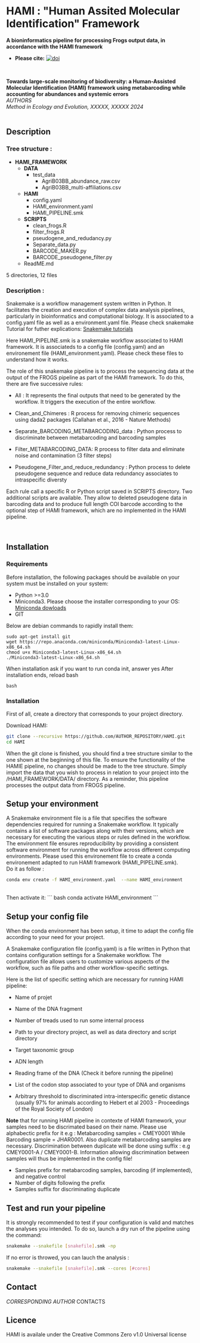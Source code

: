# HAMI : "Human Assited Molecular Identification" Framework
**A bioninformatics pipeline for processing Frogs output data, in accordance with the HAMI framework**

- **Please cite:** [![doi](https://img.shields.io/static/v1?label=doi&message=DOI)](DOI)
<br />

**Towards large-scale monitoring of biodiversity: a Human-Assisted Molecular Identification (HAMI) framework using metabarcoding while accounting for abundances and systemic errors**
<br />
*AUTHORS* <br />
*Method in Ecology and Evolution, XXXXX, XXXXX 2024*<br />
<br />

## Description  

### Tree structure :

<!DOCTYPE html>
<html lang="en">
<head>
    <meta charset="UTF-8">
    <meta name="viewport" content="width=device-width, initial-scale=1.0">
</head>
<body>
    <ul>
        <li><strong>HAMI_FRAMEWORK</strong>
            <ul>
                <li><strong>DATA</strong>  
                    <ul>
                        <li>test_data 
                            <ul>
                                <li>AgriB03BB_abundance_raw.csv</li>
                                <li>AgriB03BB_multi-affiliations.csv</li>
                            </ul>
                        </li>
                    </ul>
                </li>
                <li><strong>HAMI</strong> 
                    <ul>
                        <li>config.yaml</li>  
                        <li>HAMI_environment.yaml</li>  
                        <li>HAMI_PIPELINE.smk</li>   
                    </ul>
                </li>
                <li><strong>SCRIPTS</strong> 
                    <ul>
                        <li>clean_frogs.R</li>  
                        <li>filter_frogs.R</li>  
                        <li>pseudogene_and_redudancy.py</li>  
                        <li>Separate_data.py</li>  
                        <li>BARCODE_MAKER.py</li> 
                        <li>BARCODE_pseudogene_filter.py</li> 
                    </ul>
                </li>
              <li>ReadME.md</li>
            </ul>
        </li>
    </ul>
</body>
</html>

5 directories, 12 files

### Description :                   

Snakemake is a workflow management system written in Python. It facilitates the creation and execution of complex data analysis pipelines, particularly in bioinformatics and computational biology. It is associated to a config.yaml file as well as a environment.yaml file. Please check snakemake Tutorial for futher explications: [Snakemake tutorials](https://snakemake.readthedocs.io/en/stable/tutorial/tutorial.html)

Here HAMI_PIPELINE.smk is a snakemake workflow associated to HAMI framework. It is associateds to a config file (config.yaml) and an environement file (HAMI_environment.yaml).
Please check these files to understand how it works.


The role of this snakemake pipeline is to process the sequencing data at the output of the FROGS pipeline as part of the HAMI framework.
To do this, there are five successive rules:

- All : It represents the final outputs that need to be generated by the workflow. It triggers the execution of the entire workflow.

- Clean_and_Chimeres : R process for removing chimeric sequences using dada2 packages (Callahan et al., 2016 - Nature Methods)

- Separate_BARCODING_METABARCODING_data : Python process to discriminate between metabarcoding and barcoding samples

- Filter_METABARCODING_DATA: R process to filter data and eliminate noise and contamination (3 filter steps)

- Pseudogene_Filter_and_reduce_redundancy : Python process to delete pseudogene sequence and reduce data redundancy associates to intraspecific diversty

Each rule call a specific R or Python script saved in SCRIPTS directory. Two additional scripts are available. They allow to deleted pseudogene data in barcoding data and to produce full length COI barcode according to the optional step of HAMI framework, which are no implemented in the HAMI pipeline.

  <br />

## Installation
### Requirements

Before installation, the following packages should be available on your system must be installed on your system:

* Python >=3.0
* Miniconda3. Please choose the installer corresponding to your OS: [Miniconda dowloads](https://docs.conda.io/en/latest/miniconda.html)
* GIT


Below are debian commands to rapidly install them:
```
sudo apt-get install git
wget https://repo.anaconda.com/miniconda/Miniconda3-latest-Linux-x86_64.sh
chmod u+x Miniconda3-latest-Linux-x86_64.sh
./Miniconda3-latest-Linux-x86_64.sh
```
When installation ask if you want to run conda init, answer yes
After installation ends, reload bash
```
bash 
```

### Installation
First of all, create a directory that corresponds to your project directory.

Download HAMI:
``` bash
git clone --recursive https://github.com/AUTHOR_REPOSITORY/HAMI.git
cd HAMI
```
When the git clone is finished, you should find a tree structure similar to the one shown at the beginning of this file.
To ensure the functionality of the HAMIE pipeline, no changes should be made to the tree structure.
Simply import the data that you wish to process in relation to your project into the /HAMI_FRAMEWORK/DATA/ directory.
As a reminder, this pipeline processes the output data from FROGS pipeline. 


## Setup your environment

A Snakemake environment file is a file that specifies the software dependencies required for running a Snakemake workflow. It typically contains a list of software packages along with their versions, which are necessary for executing the various steps or rules defined in the workflow. The environment file ensures reproducibility by providing a consistent software environment for running the workflow across different computing environments. Please used this environement file to create a conda environement adapted to run HAMI framework (HAMI_PIPELINE.smk).
<br />
Do it as follow : 
``` bash
conda env create -f HAMI_environment.yaml  --name HAMI_environment
``` 
<br />
Then activate it:
``` bash
conda activate HAMI_environment
```
<br />

## Setup your config file

When the conda environment has been setup, it time to adapt the config file according to your need for your project.

A Snakemake configuration file (config.yaml) is a file written in Python that contains configuration settings for a Snakemake workflow. The configuration file allows users to customize various aspects of the workflow, such as file paths and other workflow-specific settings.

Here is the list of specific setting which are necessary for running HAMI pipeline:

- Name of projet
- Name of the DNA fragment 
- Number of treads used to run some internal process
- Path to your directory project, as well as data directory and script directory

- Target taxonomic group
- ADN length
- Reading frame of the DNA (Check it before running the pipeline)
- List of the codon stop associated to your type of DNA and organisms
- Arbitrary threshold to discriminated intra-interspecific genetic distance  (usually 97% for animals according to Hebert et al 2003 - Proceedings of the Royal Society of London)


**Note** that for running HAMI pipeline in contexte of HAMI framework, your samples need to be discrimated based on their name. Please use alphabectic prefix  for it e.g : 
Metabarcoding samples = CMEY0001 While Barcoding sample = JHAR0001. 
Also duplicate metabarcoding samples are necessary. Discrimination between duplicate will be done using suffix : e.g CMEY0001-A / CMEY0001-B. Information allowing discrimination between samples will thus be implemented in the config file!

- Samples prefix for metabarcoding samples, barcoding (if implemented), and negative control
- Number of digits following the prefix
- Samples suffix for discriminating duplicate


## Test and run your pipeline

It is strongly recommended to test if your configuration is valid and matches the analyses you intended. To do so, launch a dry run of the pipeline using the command:

``` bash
snakemake --snakefile [snakefile].smk -np
```
If no error is throwed, you can lauch the analysis :

``` bash
snakemake --snakefile [snakefile].smk --cores [#cores]
```

## Contact
*CORRESPONDING AUTHOR*
CONTACTS

## Licence
HAMI is availale under the Creative Commons Zero v1.0 Universal license
